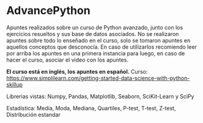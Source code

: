 # AdvancePython
Apuntes realizados sobre un curso de Python avanzado, junto con los ejercicios resueltos y sus base de datos asociados.
No se realizaron apuntes sobre todo lo enseñado en el curso, solo se tomaron apuntes en aquellos conceptos que desconocía.
En caso de utilizarlos recomiendo leer por arriba los apuntes en una primera instancia para luego, en caso de hacer el curso, asociar el video con los apuntes.

**El curso está en inglés, los apuntes en español.**
Curso: https://www.simplilearn.com/getting-started-data-science-with-python-skillup

Librerias vistas: Numpy, Pandas, Matplotlib, Seaborn, SciKit-Learn y SciPy

Estadística: Media, Moda, Mediana, Quartiles, P-test, T-test, Z-test, Distribución estandar

